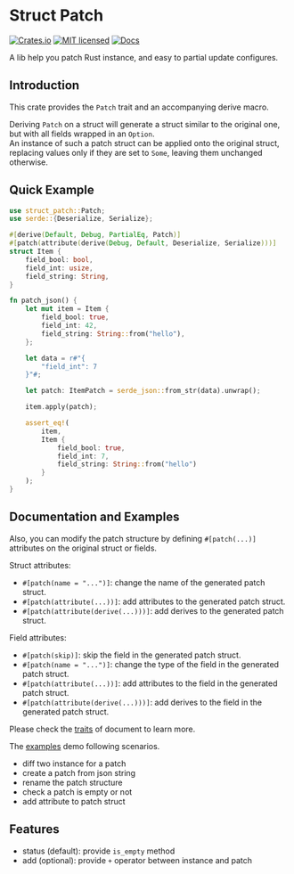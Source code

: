 # Struct Patch
[![Crates.io][crates-badge]][crate-url]
[![MIT licensed][mit-badge]][mit-url]
[![Docs][doc-badge]][doc-url]

A lib help you patch Rust instance, and easy to partial update configures.

## Introduction
This crate provides the `Patch` trait and an accompanying derive macro.

Deriving `Patch` on a struct will generate a struct similar to the original one, but with all fields wrapped in an `Option`.  
An instance of such a patch struct can be applied onto the original struct, replacing values only if they are set to `Some`, leaving them unchanged otherwise.

## Quick Example
```rust
use struct_patch::Patch;
use serde::{Deserialize, Serialize};

#[derive(Default, Debug, PartialEq, Patch)]
#[patch(attribute(derive(Debug, Default, Deserialize, Serialize)))]
struct Item {
    field_bool: bool,
    field_int: usize,
    field_string: String,
}

fn patch_json() {
    let mut item = Item {
        field_bool: true,
        field_int: 42,
        field_string: String::from("hello"),
    };

    let data = r#"{
        "field_int": 7
    }"#;

    let patch: ItemPatch = serde_json::from_str(data).unwrap();

    item.apply(patch);

    assert_eq!(
        item,
        Item {
            field_bool: true,
            field_int: 7,
            field_string: String::from("hello")
        }
    );
}
```

## Documentation and Examples
Also, you can modify the patch structure by defining `#[patch(...)]` attributes on the original struct or fields.

Struct attributes:
- `#[patch(name = "...")]`: change the name of the generated patch struct.
- `#[patch(attribute(...))]`: add attributes to the generated patch struct.
- `#[patch(attribute(derive(...)))]`: add derives to the generated patch struct.

Field attributes: 
- `#[patch(skip)]`: skip the field in the generated patch struct.
- `#[patch(name = "...")]`: change the type of the field in the generated patch struct.
- `#[patch(attribute(...))]`: add attributes to the field in the generated patch struct.
- `#[patch(attribute(derive(...)))]`: add derives to the field in the generated patch struct.

Please check the [traits][doc-traits] of document to learn more.

The [examples][examples] demo following scenarios.
- diff two instance for a patch
- create a patch from json string
- rename the patch structure
- check a patch is empty or not
- add attribute to patch struct

## Features
- status (default): provide `is_empty` method
- add (optional): provide `+` operator between instance and patch


[crates-badge]: https://img.shields.io/crates/v/struct-patch.svg
[crate-url]: https://crates.io/crates/struct-patch
[mit-badge]: https://img.shields.io/badge/license-MIT-blue.svg
[mit-url]: https://github.com/yanganto/struct-patch/blob/readme/LICENSE
[doc-badge]: https://img.shields.io/badge/docs-rs-orange.svg
[doc-url]: https://docs.rs/struct-patch/
[doc-traits]: https://docs.rs/struct-patch/latest/struct_patch/traits/trait.Patch.html#container-attributes
[examples]: /struct-patch/examples
